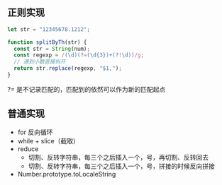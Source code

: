 ## 正则实现

```javascript
let str = "12345678.1212";

function splitByTh(str) {
  const str = String(num);
  const regexp = /(\d)(?=(\d{3})+(?!\d))/g;
  // 遇到小数直接拆开
  return str.replace(regexp, "$1,");
}
```

?= 是不记录匹配的，匹配到的依然可以作为新的匹配起点

## 普通实现

- for 反向循环
- while + slice（截取）
- reduce
  - 切割、反转字符串，每三个之后插入一个，号，再切割、反转回去
  - 切割、反转字符串，每三个之后插入一个，号，拼接的时候反向拼接
- Number.prototype.toLocaleString
